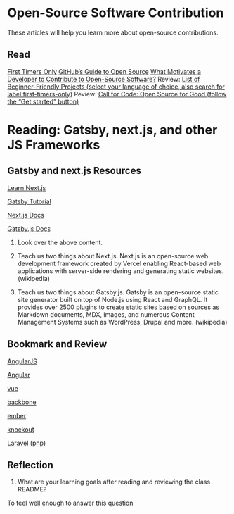 # Open-Source Software Contribution
These articles will help you learn more about open-source contributions.

## Read
[First Timers Only](https://www.firsttimersonly.com/)
[GitHub’s Guide to Open Source](https://www.github.com/open-source)
[What Motivates a Developer to Contribute to Open-Source Software?](https://clearcode.cc/blog/why-developers-contribute-open-source-software/)
Review: [List of Beginner-Friendly Projects (select your language of choice, also search for label:first-timers-only)](https://github.com/search?q=label%3Agood-first-issue+archived%3Afalse)
Review: [Call for Code: Open Source for Good (follow the “Get started” button)](https://callforcode.org/)

# Reading: Gatsby, next.js, and other JS Frameworks

## Gatsby and next.js Resources
[Learn Next.js](https://nextjs.org/learn/basics/getting-started)

[Gatsby Tutorial](https://www.gatsbyjs.org/tutorial/)

[Next.js Docs](https://nextjs.org/docs)

[Gatsby.js Docs](https://www.gatsbyjs.org/docs/)

1. Look over the above content.
  1. Teach us two things about Next.js.
  Next.js is an open-source web development framework created by Vercel enabling React-based web applications with server-side rendering and generating static websites. (wikipedia)
  
  2. Teach us two things about Gatsby.js.
Gatsby is an open-source static site generator built on top of Node.js using React and GraphQL. It provides over 2500 plugins to create static sites based on sources as Markdown documents, MDX, images, and numerous Content Management Systems such as WordPress, Drupal and more. (wikipedia)

## Bookmark and Review

[AngularJS](https://angularjs.org/)

[Angular](https://angular.io/)

[vue](https://vuejs.org/)

[backbone](http://backbonejs.org/)

[ember](https://www.emberjs.com/)

[knockout](https://knockoutjs.com/)

[Laravel (php)](https://laravel.com/)

## Reflection
1. What are your learning goals after reading and reviewing the class README?
 
 To feel well enough to answer this question

